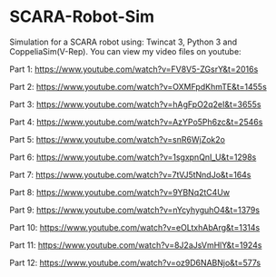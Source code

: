 # SCARA-Robot-Sim

Simulation for a SCARA robot using: Twincat 3, Python 3 and CoppeliaSim(V-Rep). You can view my video files on youtube:

Part 1:
https://www.youtube.com/watch?v=FV8V5-ZGsrY&t=2016s

Part 2:
https://www.youtube.com/watch?v=OXMFpdKhmTE&t=1455s

Part 3:
https://www.youtube.com/watch?v=hAgFpO2q2eI&t=3655s

Part 4:
https://www.youtube.com/watch?v=AzYPo5Ph6zc&t=2546s

Part 5:
https://www.youtube.com/watch?v=snR6WjZok2o

Part 6:
https://www.youtube.com/watch?v=1sgxpnQnI_U&t=1298s

Part 7:
https://www.youtube.com/watch?v=7tVJ5tNndJo&t=164s

Part 8:
https://www.youtube.com/watch?v=9YBNq2tC4Uw

Part 9:
https://www.youtube.com/watch?v=nYcyhyguhO4&t=1379s

Part 10:
https://www.youtube.com/watch?v=eOLtxhAbArg&t=1314s

Part 11:
https://www.youtube.com/watch?v=8J2aJsVmHlY&t=1924s

Part 12:
https://www.youtube.com/watch?v=oz9D6NABNjo&t=577s
